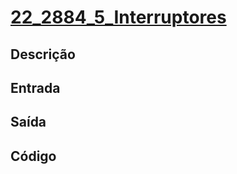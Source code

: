 # [22_2884_5_Interruptores][2884]

[2884]: <https://judge.beecrowd.com/pt/problems/view/2884>

## Descrição

## Entrada

## Saída

## Código

```cpp

```
